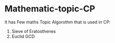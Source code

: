 # Mathematic-topic-CP

It has Few maths Topic Algorothm that is used in CP:

1) Sieve of Eratosthenes
2) Euclid GCD
